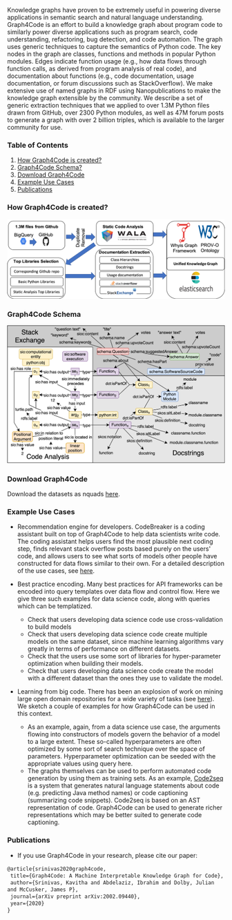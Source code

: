 
Knowledge graphs have proven to be extremely useful in powering diverse applications in semantic search and natural language understanding. Graph4Code is an effort to build a knowledge graph about program code to similarly power diverse applications such as program search, code understanding, refactoring, bug detection, and code automation.  The graph uses generic techniques to capture the semantics of Python code.  The key nodes in the graph are classes, functions and methods in popular Python modules.  Edges indicate function usage (e.g., how data flows through function calls, as derived from program analysis of real code), and documentation about functions (e.g., code documentation, usage documentation, or forum discussions such as StackOverflow).  We make extensive use of named graphs in RDF using Nanopublications to make the knowledge graph extensible by the community.  We describe a set of generic extraction techniques that we applied to over 1.3M Python files drawn from GitHub, over 2300 Python modules, as well as 47M forum posts to generate a graph with over 2 billion triples, which is available to the larger community for use. 

### Table of Contents
1. [How Graph4Code is created?](#pipeline)
2. [Graph4Code Schema?](#schema)
3. [Download Graph4Code](#datasets)
3. [Example Use Cases](#uses)
4. [Publications](#papers)



### How Graph4Code is created?<a name="pipeline"></a>

![](figures//graph4code_pipeline2.png)


### Graph4Code Schema<a name="schema"></a>

![](figures/graph4code-relationships.png)

### Download Graph4Code<a name="datasets"></a>
Download the datasets as nquads [here](http://graph4code.whyis.io/download/).


### Example Use Cases<a name="uses"></a>

* Recommendation engine for developers.  CodeBreaker is a coding assistant built on top of Graph4Code to help data scientists write code.  The coding assistant helps users find the most plausible next coding step, finds relevant stack overflow posts based purely on the users' code, and allows users to see what sorts of models other people have constructed for data flows similar to their own.  For a detailed description of the use cases, see [here](http://graph4code.whyis.io/download/CodeAssistanceDemo.pdf).

* Best practice encoding.  Many best practices for API frameworks can be encoded into query templates over data flow and control flow.  Here we give three such examples for data science code, along with queries which can be templatized.

  * Check that users developing data science code use cross-validation to build models
  * Check that users developing data science code create multiple models on the same dataset, since machine learning algorithms vary greatly in terms of performance on different datasets.
  * Check that the users use some sort of libraries for hyper-parameter optimization when building their models.
  * Check that users developing data science code create the model with a different dataset than the ones they use to validate the model.
  
* Learning from big code.  There has been an explosion of work on mining large open domain repositories for a wide variety of tasks (see [here](https://ml4code.github.io/papers.html)).  We sketch a couple of examples for how Graph4Code can be used in this context.
  * As an example, again, from a data science use case, the arguments flowing into constructors of models govern the behavior of a model to a large extent.   These so-called hyperparameters are often optimized by some sort of search technique over the space of parameters.  Hyperparameter optimization can be seeded with the appropriate values using query here.
  * The graphs themselves can be used to perform automated code generation by using them as training sets.  As an example, [Code2seq](https://arxiv.org/pdf/1808.01400.pdf) is a system that generates natural language statements about code (e.g. predicting Java method names) or code captioning (summarizing code snippets).  Code2seq is based on an AST representation of code.  Graph4Code can be used to generate richer representations which may be better suited to generate code captioning.

### Publications<a name="papers"></a>
* If you use Graph4Code in your research, please cite our paper:

 ```
 @article{srinivas2020graph4code,
  title={Graph4Code: A Machine Interpretable Knowledge Graph for Code},
  author={Srinivas, Kavitha and Abdelaziz, Ibrahim and Dolby, Julian and McCusker, James P},
  journal={arXiv preprint arXiv:2002.09440},
  year={2020}
}
```

